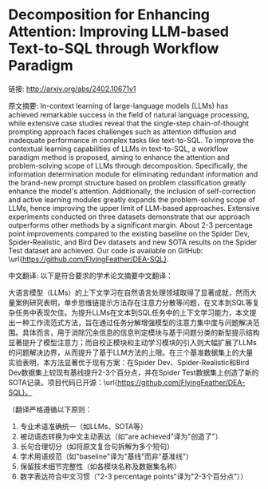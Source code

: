 # Decomposition for Enhancing Attention: Improving LLM-based Text-to-SQL through Workflow Paradigm

链接: http://arxiv.org/abs/2402.10671v1

原文摘要:
In-context learning of large-language models (LLMs) has achieved remarkable
success in the field of natural language processing, while extensive case
studies reveal that the single-step chain-of-thought prompting approach faces
challenges such as attention diffusion and inadequate performance in complex
tasks like text-to-SQL. To improve the contextual learning capabilities of LLMs
in text-to-SQL, a workflow paradigm method is proposed, aiming to enhance the
attention and problem-solving scope of LLMs through decomposition.
Specifically, the information determination module for eliminating redundant
information and the brand-new prompt structure based on problem classification
greatly enhance the model's attention. Additionally, the inclusion of
self-correction and active learning modules greatly expands the problem-solving
scope of LLMs, hence improving the upper limit of LLM-based approaches.
Extensive experiments conducted on three datasets demonstrate that our approach
outperforms other methods by a significant margin. About 2-3 percentage point
improvements compared to the existing baseline on the Spider Dev,
Spider-Realistic, and Bird Dev datasets and new SOTA results on the Spider Test
dataset are achieved. Our code is available on GitHub:
\url{https://github.com/FlyingFeather/DEA-SQL}.

中文翻译:
以下是符合要求的学术论文摘要中文翻译：

大语言模型（LLMs）的上下文学习在自然语言处理领域取得了显著成就，然而大量案例研究表明，单步思维链提示方法存在注意力分散等问题，在文本到SQL等复杂任务中表现欠佳。为提升LLMs在文本到SQL任务中的上下文学习能力，本文提出一种工作流范式方法，旨在通过任务分解增强模型的注意力集中度与问题解决范围。具体而言，用于消除冗余信息的信息判定模块与基于问题分类的新型提示结构显著提升了模型注意力；而自校正模块和主动学习模块的引入则大幅扩展了LLMs的问题解决边界，从而提升了基于LLM方法的上限。在三个基准数据集上的大量实验表明，本方法显著优于现有方案：在Spider Dev、Spider-Realistic和Bird Dev数据集上较现有基线提升2-3个百分点，并在Spider Test数据集上创造了新的SOTA记录。项目代码已开源：\url{https://github.com/FlyingFeather/DEA-SQL}。

（翻译严格遵循以下原则：
1. 专业术语准确统一（如LLMs、SOTA等）
2. 被动语态转换为中文主动表达（如"are achieved"译为"创造了"）
3. 长句合理切分（如将原文复合句拆解为多个短句）
4. 学术用语规范（如"baseline"译为"基线"而非"基准线"）
5. 保留技术细节完整性（如各模块名称及数据集名称）
6. 数字表达符合中文习惯（"2-3 percentage points"译为"2-3个百分点"））
